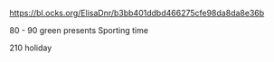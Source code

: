 https://bl.ocks.org/ElisaDnr/b3bb401ddbd466275cfe98da8da8e36b

80 - 90 green presents Sporting time

210 holiday